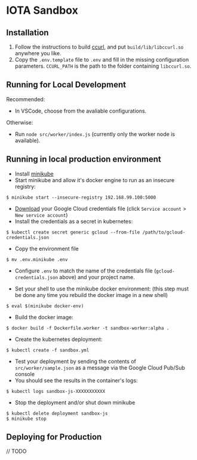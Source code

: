 # IOTA Sandbox

## Installation

1. Follow the instructions to build [ccurl](https://github.com/iotaledger/ccurl), and put `build/lib/libccurl.so`
   anywhere you like.
1. Copy the `.env.template` file to `.env` and fill in the missing configuration parameters. `CCURL_PATH` is the path to
   the folder containing `libccurl.so`.

## Running for Local Development

Recommended:

* In VSCode, choose from the avaliable configurations.

Otherwise:

* Run `node src/worker/index.js` (currently only the worker node is available).

## Running in local production environment

* Install [minikube](https://github.com/kubernetes/minikube)
* Start minikube and allow it's docker engine to run as an insecure registry:

```
$ minikube start --insecure-registry 192.168.99.100:5000
```

* [Download](https://console.cloud.google.com/apis/credentials/serviceaccountkey) your Google Cloud credentials file
  (click `Service account` > `New service account`)
* Install the credentials as a secret in kubernetes:

```
$ kubectl create secret generic gcloud --from-file /path/to/gcloud-credentials.json
```

* Copy the environment file

```
$ mv .env.minikube .env
```

* Configure `.env` to match the name of the credentials file (`gcloud-credentials.json` above) and your project name.

* Set your shell to use the minikube docker environment: (this step must be done any time you rebuild the docker image
  in a new shell)

```
$ eval $(minikube docker-env)
```

* Build the docker image:

```
$ docker build -f Dockerfile.worker -t sandbox-worker:alpha .
```

* Create the kubernetes deployment:

```
$ kubectl create -f sandbox.yml
```

* Test your deployment by sending the contents of `src/worker/sample.json` as a message via the Google Cloud Pub/Sub
  console
* You should see the results in the container's logs:

```
$ kubectl logs sandbox-js-XXXXXXXXXXX
```

* Stop the deployment and/or shut down minikube

```
$ kubectl delete deployment sandbox-js
$ minikube stop
```

## Deploying for Production

// TODO

```

```
